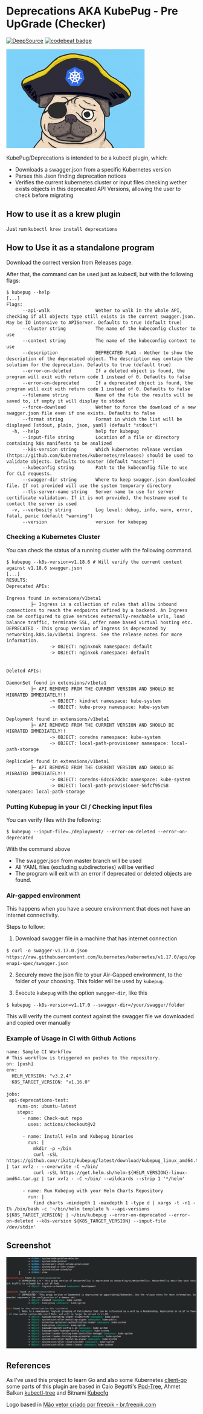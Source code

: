 # Deprecations  AKA KubePug - Pre UpGrade (Checker)
[![DeepSource](https://static.deepsource.io/deepsource-badge-light.svg)](https://deepsource.io/gh/rikatz/kubepug/?ref=repository-badge)
[![codebeat badge](https://codebeat.co/badges/6613fe8d-da81-42be-bb35-8094557a627d)](https://codebeat.co/projects/github-com-rikatz-kubepug-master)


![Kubepug](assets/kubepug.png)

KubePug/Deprecations is intended to be a kubectl plugin, which:

* Downloads a swagger.json from a specific Kubernetes version
* Parses this Json finding deprecation notices
* Verifies the current kubernetes cluster or input files checking wether exists objects in this deprecated API Versions, allowing the user to check before migrating

## How to use it as a krew plugin

Just run ``kubectl krew install deprecations``

## How to Use it as a standalone program

Download the correct version from Releases page.

After that, the command can be used just as kubectl, but with the following flags:

```
$ kubepug --help
[...]
Flags:
      --api-walk                 Wether to walk in the whole API, checking if all objects type still exists in the current swagger.json. May be IO intensive to APIServer. Defaults to true (default true)
      --cluster string           The name of the kubeconfig cluster to use
      --context string           The name of the kubeconfig context to use
      --description              DEPRECATED FLAG - Wether to show the description of the deprecated object. The description may contain the solution for the deprecation. Defaults to true (default true)
      --error-on-deleted         If a deleted object is found, the program will exit with return code 1 instead of 0. Defaults to false
      --error-on-deprecated      If a deprecated object is found, the program will exit with return code 1 instead of 0. Defaults to false
      --filename string          Name of the file the results will be saved to, if empty it will display to stdout
      --force-download           Wether to force the download of a new swagger.json file even if one exists. Defaults to false
      --format string            Format in which the list will be displayed [stdout, plain, json, yaml] (default "stdout")
  -h, --help                     help for kubepug
      --input-file string        Location of a file or directory containing k8s manifests to be analized
      --k8s-version string       Which kubernetes release version (https://github.com/kubernetes/kubernetes/releases) should be used to validate objects. Defaults to master (default "master")
      --kubeconfig string        Path to the kubeconfig file to use for CLI requests.
      --swagger-dir string       Where to keep swagger.json downloaded file. If not provided will use the system temporary directory
      --tls-server-name string   Server name to use for server certificate validation. If it is not provided, the hostname used to contact the server is used
  -v, --verbosity string         Log level: debug, info, warn, error, fatal, panic (default "warning")
      --version                  version for kubepug
```

### Checking a Kubernetes Cluster
You can check the status of a running cluster with the following command. 

```
$ kubepug --k8s-version=v1.18.6 # Will verify the current context against v1.18.6 swagger.json
[...]
RESULTS:
Deprecated APIs:

Ingress found in extensions/v1beta1
         ├─ Ingress is a collection of rules that allow inbound connections to reach the endpoints defined by a backend. An Ingress can be configured to give services externally-reachable urls, load balance traffic, terminate SSL, offer name based virtual hosting etc. DEPRECATED - This group version of Ingress is deprecated by networking.k8s.io/v1beta1 Ingress. See the release notes for more information.
                -> OBJECT: nginxnok namespace: default
                -> OBJECT: nginxok namespace: default


Deleted APIs:

DaemonSet found in extensions/v1beta1
         ├─ API REMOVED FROM THE CURRENT VERSION AND SHOULD BE MIGRATED IMMEDIATELY!!
                -> OBJECT: kindnet namespace: kube-system
                -> OBJECT: kube-proxy namespace: kube-system

Deployment found in extensions/v1beta1
         ├─ API REMOVED FROM THE CURRENT VERSION AND SHOULD BE MIGRATED IMMEDIATELY!!
                -> OBJECT: coredns namespace: kube-system
                -> OBJECT: local-path-provisioner namespace: local-path-storage

ReplicaSet found in extensions/v1beta1
         ├─ API REMOVED FROM THE CURRENT VERSION AND SHOULD BE MIGRATED IMMEDIATELY!!
                -> OBJECT: coredns-6dcc67dcbc namespace: kube-system
                -> OBJECT: local-path-provisioner-56fcf95c58 namespace: local-path-storage

```

### Putting Kubepug in your CI / Checking input files

You can verify files with the following:

```
$ kubepug --input-file=./deployment/ --error-on-deleted --error-on-deprecated
```

With the command above
* The swagger.json from master branch will be used
* All YAML files (excluding subdirectories) will be verified 
* The program will exit with an error if deprecated or deleted objects are found.


### Air-gapped environment

This happens when you have a secure environment that does not have an internet connectivity.

Steps to follow:

1. Download swagger file in a machine that has internet connection

`$ curl -o swagger-v1.17.0.json https://raw.githubusercontent.com/kubernetes/kubernetes/v1.17.0/api/openapi-spec/swagger.json`

2. Securely move the json file to your Air-Gapped environment, to the folder of your choosing. This folder will be used by `kubepug`.

3. Execute `kubepug` with the option `swagger-dir`, like this

`$ kubepug --k8s-version=v1.17.0 --swagger-dir=/your/swagger/folder`

This will verify the current context against the swagger file we downloaded and copied over manually

### Example of Usage in CI with Github Actions
```
name: Sample CI Workflow
# This workflow is triggered on pushes to the repository.
on: [push]
env:
  HELM_VERSION: "v3.2.4"
  K8S_TARGET_VERSION: "v1.16.0"

jobs:
 api-deprecations-test:
    runs-on: ubuntu-latest
    steps:
      - name: Check-out repo
        uses: actions/checkout@v2

      - name: Install Helm and Kubepug binaries
        run: |
          mkdir -p ~/bin
          curl -sSL https://github.com/rikatz/kubepug/latest/download/kubepug_linux_amd64.tar.gz | tar xvfz - --overwrite -C ~/bin/
          curl -sSL https://get.helm.sh/helm-${HELM_VERSION}-linux-amd64.tar.gz | tar xvfz - -C ~/bin/ --wildcards --strip 1 '*/helm'
      
      - name: Run Kubepug with your Helm Charts Repository
        run: |
          find charts -mindepth 1 -maxdepth 1 -type d | xargs -t -n1 -I% /bin/bash -c '~/bin/helm template % --api-versions ${K8S_TARGET_VERSION} | ~/bin/kubepug --error-on-deprecated --error-on-deleted --k8s-version ${K8S_TARGET_VERSION} --input-file /dev/stdin'
```
## Screenshot

![Kubepug](assets/screenshot.png)

## References

As I've used this project to learn Go and also some Kubernetes [client-go](https://github.com/kubernetes/client-go/) some parts of this plugin are based in Caio Begotti's [Pod-Tree](https://github.com/caiobegotti/Pod-Dive), Ahmet Balkan [kubectl-tree](https://github.com/ahmetb/kubectl-tree) and Bitnami [Kubecfg](https://github.com/bitnami/kubecfg)

Logo based in <a href="https://br.freepik.com/fotos-vetores-gratis/mao">Mão vetor criado por freepik - br.freepik.com</a>
